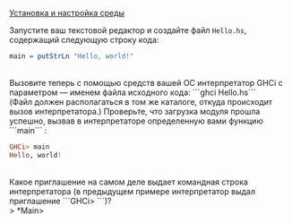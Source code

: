 [Установка и настройка среды](https://stepik.org/lesson/8119/step/6)

Запустите ваш текстовой редактор и создайте файл ```Hello.hs```, содержащий следующую строку кода:
```haskell
main = putStrLn "Hello, world!"
```
<br>
Вызовите теперь с помощью средств вашей ОС интерпретатор GHCi c параметром — именем файла исходного кода:
```ghci Hello.hs```
<br>
(Файл должен располагаться в том же каталоге, откуда происходит вызов интерпретатора.) 
Проверьте, что загрузка модуля прошла успешно, вызвав в интерпретаторе определенную вами функцию ```main``` :

```haskell
GHCi> main
Hello, world!
```
<br>
Какое приглашение на самом деле выдает командная строка интерпретатора 
(в предыдущем примере интерпретатор выдал приглашение ```GHCi> ```)?
<br>
> *Main>
 
